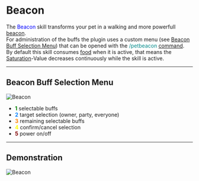 # Beacon

The <font color="blue">Beacon</font> skill transforms your pet in a walking and more powerfull [beacon](http://www.minecraftwiki.net/wiki/Beacon_Block).<br>
For administration of the buffs the plugin uses a custom menu (see [Beacon Buff Selection Menu](#beacon_buff_selection_menu)) that can be opened with the <font color="DarkCyan">/petbeacon</font> [command](commands).<br>
By default this skill consumes [food](hungersystem) when it is active, that means the [Saturation](hungersystem)-Value decreases continuously while the skill is active.

----

## Beacon Buff Selection Menu

![Beacon](/wiki/images/skills/beacon_inv.png)

*  <font color="#008000">**1**</font> selectable buffs
*  <font color="#0080FF">**2**</font> target selection (owner, party, everyone)
*  <font color="#FF8000">**3**</font> remaining selectable buffs
*  <font color="#FFFF00">**4**</font> confirm/cancel selection
*  <font color="#800000">**5**</font> power on/off


----

## Demonstration

![Beacon](/wiki/images/skills/beacon.gif)
